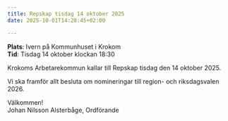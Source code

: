 ```yaml
---
title: Repskap tisdag 14 oktober 2025
date: 2025-10-01T14:28:45+02:00

---
```


**Plats**: Ivern på Kommunhuset i Krokom  
**Tid**: Tisdag 14 oktober klockan 18:30  

Krokoms Arbetarekommun kallar till Repskap tisdag den 14 oktober 2025.

Vi ska framför allt besluta om nomineringar till region- och riksdagsvalen 2026.

Välkommen!  
Johan Nilsson Alsterbåge, Ordförande
